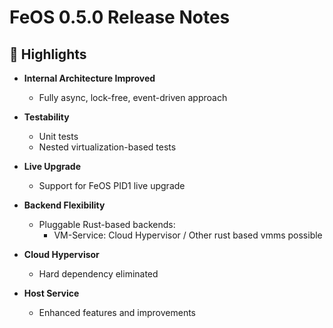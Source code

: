 # FeOS 0.5.0 Release Notes

## 🚀 Highlights

- **Internal Architecture Improved**
  - Fully async, lock-free, event-driven approach

- **Testability**
  - Unit tests
  - Nested virtualization-based tests

- **Live Upgrade**
  - Support for FeOS PID1 live upgrade

- **Backend Flexibility**
  - Pluggable Rust-based backends:
    - VM-Service: Cloud Hypervisor / Other rust based vmms possible

- **Cloud Hypervisor**
  - Hard dependency eliminated

- **Host Service**
  - Enhanced features and improvements